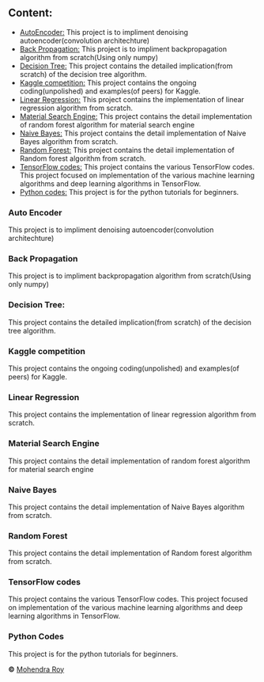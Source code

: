 ## Content:
* [AutoEncoder:](https://github.com/mohendra/My_Projects/tree/master/AutoEncoder)
This project is to impliment denoising autoencoder(convolution architechture)
* [Back Propagation:](https://github.com/mohendra/My_Projects/tree/master/BackPropa)
This project is to impliment backpropagation algorithm from scratch(Using only numpy)
* [Decision Tree:](https://github.com/mohendra/My_Projects/tree/master/Decision_Tree)
This project contains the detailed implication(from scratch) of the decision tree algorithm.
* [Kaggle competition:](https://github.com/mohendra/My_Projects/tree/master/Kaggle)
This project contains the ongoing coding(unpolished) and examples(of peers) for Kaggle. 
* [Linear Regression:](https://github.com/mohendra/My_Projects/tree/master/LR)
This project contains the implementation of linear regression algorithm from scratch.
* [Material Search Engine:](https://github.com/mohendra/My_Projects/tree/master/Material_Search_Engine)
This project contains the detail implementation of random forest algorithm for material search engine
* [Naive Bayes:](https://github.com/mohendra/My_Projects/tree/master/Naive_Bayes)
This project contains the detail implementation of Naive Bayes algorithm from scratch. 
* [Random Forest:](https://github.com/mohendra/My_Projects/tree/master/Random_Forest)
This project contains the detail implementation of Random forest algorithm from scratch. 
* [TensorFlow codes:](https://github.com/mohendra/My_Projects/tree/master/TF)
This project contains the various TensorFlow codes. This project focused on implementation of the various machine learning algorithms and deep learning algorithms in TensorFlow.
* [Python codes:](https://github.com/mohendra/My_Projects/tree/master/python)
This project is for the python tutorials for beginners.


### Auto Encoder
This project is to impliment denoising autoencoder(convolution architechture)

### Back Propagation
This project is to impliment backpropagation algorithm from scratch(Using only numpy)

### Decision Tree:
This project contains the detailed implication(from scratch) of the decision tree algorithm.

### Kaggle competition
This project contains the ongoing coding(unpolished) and examples(of peers) for Kaggle. 

### Linear Regression
This project contains the implementation of linear regression algorithm from scratch.

### Material Search Engine

This project contains the detail implementation of random forest algorithm for material search engine

### Naive Bayes
This project contains the detail implementation of Naive Bayes algorithm from scratch. 

### Random Forest
This project contains the detail implementation of Random forest algorithm from scratch. 

### TensorFlow codes
This project contains the various TensorFlow codes. This project focused on implementation of the various machine learning algorithms and deep learning algorithms in TensorFlow.

### Python Codes
This project is for the python tutorials for beginners.










**&copy;** [Mohendra Roy](https://scholar.google.co.in/citations?user=pTdyt0YAAAAJ&hl=en)

